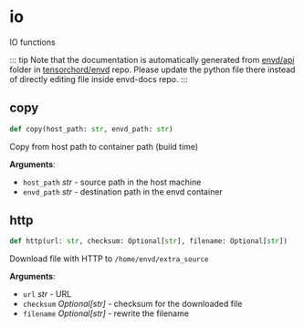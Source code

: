 # io

IO functions

::: tip
Note that the documentation is automatically generated from [envd/api](https://github.com/tensorchord/envd/tree/main/envd/api) folder
in [tensorchord/envd](https://github.com/tensorchord/envd/tree/main/envd/api) repo.
Please update the python file there instead of directly editing file inside envd-docs repo.
:::

## copy

```python
def copy(host_path: str, envd_path: str)
```

Copy from host path to container path (build time)

**Arguments**:

- `host_path` _str_ - source path in the host machine
- `envd_path` _str_ - destination path in the envd container

## http

```python
def http(url: str, checksum: Optional[str], filename: Optional[str])
```

Download file with HTTP to `/home/envd/extra_source`

**Arguments**:

- `url` _str_ - URL
- `checksum` _Optional[str]_ - checksum for the downloaded file
- `filename` _Optional[str]_ - rewrite the filename

